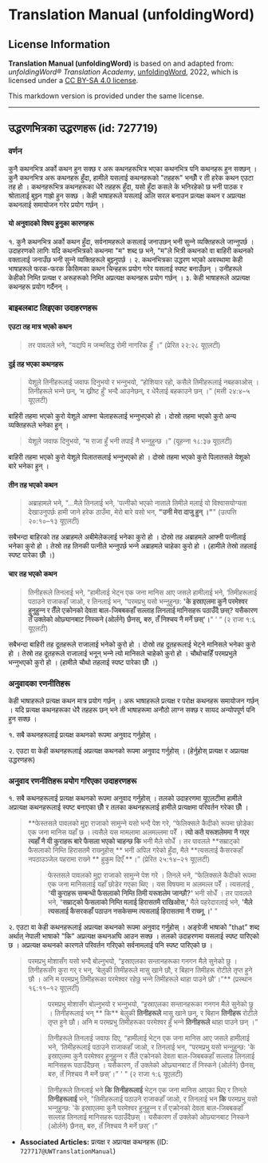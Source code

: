 # Translation Manual (unfoldingWord)

## License Information

**Translation Manual (unfoldingWord)** is based on and adapted from: _unfoldingWord® Translation Academy_, [unfoldingWord](https://unfoldingword.org/utw), 2022, which is licensed under a [CC BY-SA 4.0 license](https://creativecommons.org/licenses/by-sa/4.0/legalcode.en).

This markdown version is provided under the same license.



--------------------------------

## उद्धरणभित्रका उद्धरणहरू (id: 727719)

### वर्णन

कुनै कथनभित्र अर्को कथन हुन सक्छ र अरू कथनहरूभित्र भएका कथनभित्र पनि कथनहरू हुन सक्छन् । कुनै कथनभित्र अरू कथनहरू हुँदा, हामीले यसलाई कथनहरूको "तहहरू" भन्छौँ र ती हरेक कथन एउटा तह हो । कथनहरूभित्र कथनहरूका धेरै तहहरू हुँदा, यसो हुँदा कसले के भनिरहेको छ भनी पाठक र श्रोतालाई बुझ्‍न गाह्रो हुन सक्छ । केही भाषाहरूले यसलाई अलि सरल बनाउन प्रत्यक्ष कथन र अप्रत्यक्ष कथनलाई समायोजन गरेर प्रयोग गर्छन् ।

#### यो अनुवादको विषय हुनुका कारणहरू

१. कुनै कथनभित्र अर्को कथन हुँदा, सर्वनामहरूले कसलाई जनाउछन् भनी सुन्‍ने व्यक्तिहरूले जान्‍नुपर्छ । उदाहरणको लागिः यदि कथनभित्रको कथनमा "म" शब्द छ भने, "म"ले भित्री कथनको वा बाहिरी कथनको वक्तालाई जनाउँछ भनी सुन्‍ने व्यक्तिहरूले बुझ्‍नुपर्छ । २. कथनभित्रका उद्धरण भएको अवस्थामा केही भाषाहरूले फरक\-फरक किसिमका कथन चिन्‍हहरू प्रयोग गरेर यसलाई स्पष्ट बनाउँछन् । उनीहरूले केहीको निम्ति प्रत्यक्ष र अरूहरूको निम्ति अप्रत्यक्ष कथनहरू प्रयोग गर्छन् । ३. केही भाषाहरूले अप्रत्यक्ष कथनहरू प्रयोग गर्दैनन् ।

### बाइबलबाट लिइएका उदाहरणहरू

#### एउटा तह मात्र भएको कथन

> तर पावलले भने, “यद्यपि म जन्‍मसिद्ध रोमी नागरिक हुँ ।” (प्रेरित २२:२८ यूएलटी)

#### दुई तह भएका कथनहरू

> येशूले तिनीहरूलाई जवाफ दिनुभयो र भन्‍नुभयो, “होशियार रहो, कसैले तिमीहरूलाई नबहकाओस् । तिनीहरूले भन्‍ने छन्, ‘म ख्रीष्‍ट हुँ’ भन्‍दै आउनेछन्, र धेरैलाई बहकाउने छन्‌ ।” (मत्ती २४:४–५ यूएलटी)

बाहिरी तहमा भएको कुरो येशूले आफ्ना चेलाहरूलाई भन्‍नुभएको हो । दोस्रो तहमा भएको कुरो अन्य व्यक्तिहरूले भनेका हुन् ।

> येशूले जवाफ दिनुभयो, “म राजा हुँ भनी तपाईं नै भन्‍नुहुन्‍छ ।” (यूहन्‍ना १८:३७ यूएलटी)

बाहिरी तहमा भएको कुरो येशूले पिलातसलाई भन्‍नुभएको हो । दोस्रो तहमा भएको कुरो पिलातसले येशूको बारे भनेका हुन् ।

#### तीन तह भएको कथन

> अब्राहामले भने, "...मैले तिनलाई भने, 'पत्‍नीको भएको नाताले तिमीले मलाई यो विश्‍वासयोग्यता देखाउनुपर्छः हामी जाने हरेक ठाउँमा, मेरो बारे यसो भन, **"उनी मेरा दाजु हुन् ।"**" (उत्पत्ति २०:१०–१३ यूएलटी)

सबैभन्दा बाहिरको तह अब्राहमले अबीमेलेकलाई भनेका कुरो हो । दोस्रो तह अब्राहमले आफ्नी पत्‍नीलाई भनेका कुरो हो । तेस्रो तह तिनकी पत्‍नीले भन्‍नुपर्छ भन्‍ने अब्राहमले चाहेका कुरो हो । (हामीले तेस्रो तहलाई स्पष्ट पारेका छौँ ।)

#### चार तह भएको कथन

> तिनीहरूले तिनलाई भने, “हामीलाई भेट्न एक जना मानिस आए जसले हामीलाई भने, ‘तिमीहरूलाई पठाउने राजाकहाँ जाओ, र तिनलाई भन, “परमप्रभु यसो भन्‍नुहुन्‍छ: **'के इस्राएलमा कुनै परमेश्‍वर हुनुहुन्‍न र तैँले एक्रोनको देवता बाल\-जिबबकहाँ सल्‍लाह लिनलाई मानिसहरू पठाउँदै छस्‌? यसैकारण तँ उक्‍लेको ओछ्यानबाट निस्कने (ओर्लने) छैनस्‌, बरु, तँ निश्‍चय नै मर्ने छस्‌’।**" ‘ “ (२ राजा १:६ यूएलटी)

सबैभन्दा बाहिरी तह दूतहरूले राजालाई भनेको कुरो हो । दोस्रो तह दूतहरूलाई भेट्ने मानिसले भनेका कुरो हो । तेस्रो तह दूतहरूले राजालाई भनून् भन्‍ने त्यो मानिसले चाहेको कुरो हो । चौथोचाहिँ परमप्रभुले भन्‍नुभएको कुरो हो । (हामीले चौथो तहलाई स्पष्ट पारेका छौँ ।)

### अनुवादका रणनीतिहरू

केही भाषाहरूले प्रत्यक्ष कथन मात्र प्रयोग गर्छन् । अरू भाषाहरूले प्रत्यक्ष र परोक्ष कथनहरू समायोजन गर्छन् । यदि प्रत्यक्ष कथनहरूका धेरै तहहरू छन् भने ती भाषाहरूमा अनौठो लाग्‍न सक्छ‍ र सायद अन्योपपूर्ण पनि हुन सक्छ ।

१. सबै कथनहरूलाई प्रत्यक्ष कथनको रूपमा अनुवाद गर्नुहोस् ।

२. एउटा वा केही कथनहरूलाई अप्रत्यक्ष कथनको रूपमा अनुवाद गर्नुहोस् । (हेर्नुहोस् प्रत्यक्ष र अप्रत्यक्ष उद्धरणहरू)

### अनुवाद रणनीतिहरू प्रयोग गरिएका उदाहरणहरू

१. सबै कथनहरूलाई प्रत्यक्ष कथनको रूपमा अनुवाद गर्नुहोस् । तलको उदाहरणमा यूएलटीमा हामीले अप्रत्यक्ष कथनहरूलाई स्पष्ट बनाएका छौँ र तलका कथनहरूलाई हामीले प्रत्यक्षमा परिवर्तन गरेका छौँ ।

> \*\*फेस्‍तसले पावलको मुद्दा राजाको सामुन्‍ने यसो भन्‍दै पेश गरे, “फेलिक्‍सले कैदीको रूपमा छोडेका एक जना मानिस यहाँ छ । त्यसैले यस मामलामा अलमल्लमा परेँ । **त्यो कतै यरूशलेममा नै गएर त्यहाँ नै यी कुराहरू बारे फैसला भएको चाहन्छ कि** भनी मैले सोधेँ । तर पावलले \*\*सम्राट्‌को फैसलाको निम्ति हिरासतमै राख्‍नुहोस् \*\* भनी अपिल गरेको हुँदा, मैले \*\*त्‍यसलाई कैसरकहाँ नपठाउञ्‍जेल पहरामा राख्‍ने \*\* हुकुम दिएँ \*\*।” (प्रेरित २५:१४–२१ यूएलटी)
> 
> 
> > फेस्‍तसले पावलको मुद्दा राजाको सामुन्‍ने पेश गरे । तिनले भने, “फेलिक्‍सले कैदीको रूपमा एक जना मानिसलाई यहाँ छोडेर गएका थिए । यस विषयमा म अलमल्‍ल परेँ । त्यसलाई , **'यी कुराहरू सम्बन्धी फैसलाको निम्ति तिमी यरूशलेम जान्छौ?'** भनी सोधेँ । तर पावलले भने, **'सम्राट्‌को फैसलाको निम्ति मलाई हिरासतमै राखिओस,'** मैले पहरेदारलाई भने, **'मैले त्‍यसलाई कैसरकहाँ पठाउन नसकेसम्म त्यसलाई हिरासतमा नै राख्‍नू ।'** "

२. एउटा वा केही कथनहरूलाई अप्रत्यक्ष कथनको रूपमा अनुवाद गर्नुहोस् । अङ्ग्रेजी भाषाको "that” शब्द अर्थात् नेपाली भाषाको "कि" अप्रत्यक्ष कथनअघि आउन सक्छ । तलको उदाहरणमा यसलाई स्पष्ट पारिएको छ । अप्रत्यक्ष कथनको कारणले परिवर्तन गरिएको सर्वनामलाई पनि स्पष्ट पारिएको छ ।

> परमप्रभु मोशासँग यसो भन्‍दै बोल्नुभयो, “इस्राएलका सन्तानहरूका गनगन मैले सुनेको छु । तिनीहरूसँग कुरा गर्‌ र भन्, ‘बेलुकी तिमीहरूले मासु खाने छौ, र बिहान तिमीहरू रोटीले तृप्‍त हुने छौ । अनि म परमप्रभु तिमीहरूका परमेश्‍वर रहेछु भन्‍ने तिमीहरूले थाहा पाउने छौ’।”\*\* (प्रस्थान १६:११–१२ यूएलटी)
> 
> 
> > परमप्रभु मोशासँग बोल्नुभयो र भन्‍नुभयो, “इस्राएलका सन्तानहरूका गनगन मैले सुनेको छु । तिनीहरूलाई भन् \*\* कि\*\* बेलुकी **तिनीहरूले** मासु खाने छन्, र बिहान **तिनीहरू** रोटीले तृप्‍त हुने छौ। अनि म परमप्रभु तिमीहरूका परमेश्‍वर हुँ भन्‍ने **तिनीहरूले** थाहा पाउने छन् ।”
> 
> 
> > तिनीहरूले तिनलाई जवाफ दिए, “हामीलाई भेट्न एक जना मानिस आए जसले हामीलाई भने, ‘तिमीहरूलाई पठाउने राजाकहाँ जाओ, र तिनलाई भन, “परमप्रभु यसो भन्‍नुहुन्‍छ: 'के इस्राएलमा कुनै परमेश्‍वर हुनुहुन्‍न र तैँले एक्रोनको देवता बाल\-जिबबकहाँ सल्‍लाह लिनलाई मानिसहरू पठाउँदैछस्‌ । यसैकारण, तँ उक्लेको ओछ्यानबाट तँ निस्कने (ओर्लने) छैनस्‌, बरु, तँ निश्‍चय नै मर्ने छस्‌’।” ' " (२ राजा १:६ यूएलटी)
> 
> 
> > तिनीहरूले तिनलाई भने **कि** **तिनीहरूलाई** भेट्न एक जना मानिस आएका थिए र तिनले **तिनीहरूलाई** भने, "तिमीहरूलाई पठाउने राजाकहाँ जाओ, र तिनलाई भन **कि** परमप्रभु यसो भन्‍नुहुन्‍छ: 'के इस्राएलमा कुनै परमेश्‍वर हुनुहुन्‍न र तँ एक्रोनको देवता बाल\-जिबबकहाँ सल्‍लाह लिनलाई मानिसहरू पठाउँदैछस्‌ । यसैकारण तँ उक्लेको ओछ्यानबाट निस्कने (ओर्लने) छैनस्‌, बरु, तँ निश्‍चय नै मर्ने छस्‌’।”

* **Associated Articles:** प्रत्यक्ष र अप्रत्यक्ष कथनहरू (ID: `727717@UWTranslationManual`)

